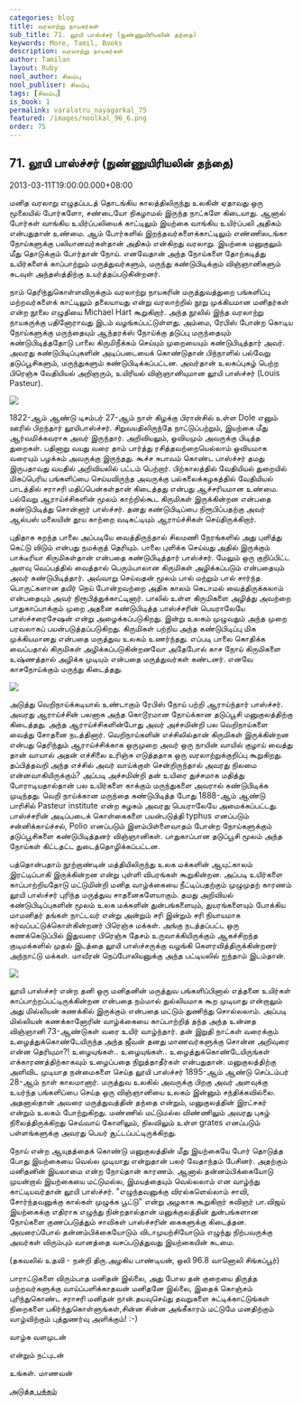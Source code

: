 ```yaml
---
categories: blog
title: வரலாற்று நாயகர்கள்
sub_title: 71. லூயி பாஸ்ச்சர் (நுண்ணுயிரியலின் தந்தை)
keywords: More, Tamil, Books
description: வரலாற்று நாயகர்கள்
author: Tamilan
layout: Ruby
nool_author: சிலம்பு
nool_publiser: சிலம்பு
tags: [சிலம்பு]
is_book: 1
permalink: varalatru_nayagarkal_75
featured: /images/noolkal_96_6.png
order: 75
---
```



## 71. லூயி பாஸ்ச்சர் (நுண்ணுயிரியலின் தந்தை)

2013-03-11T19:00:00.000+08:00

மனித வரலாறு எழுதப்படத் தொடங்கிய காலத்திலிருந்து உலகின் ஏதாவது ஒரு மூலையில் போர்களோ, சண்டையோ நிகழாமல் இருந்த நாட்களே கிடையாது. ஆனால் போர்கள் வாங்கிய உயிர்ப்பலியைக் காட்டிலும் இயற்கை வாங்கிய உயிர்ப்பலி அதிகம் என்பதுதான் உண்மை. ஆம் போர்களில் இறந்தவர்களைக்காட்டிலும் எண்ணிலடங்கா நோய்களுக்கு பலியானவர்கள்தான் அதிகம் என்கிறது வரலாறு. இயற்கை மனுகுலும் மீது தொடுக்கும் போர்தான் நோய். எனவேதான் அந்த நோய்களை தோற்கடித்து உயிர்களைக் காப்பாற்றும் மருத்துவர்களும், மருந்து கண்டுபிடிக்கும் விஞ்ஞானிகளும் கடவுள் அந்தஸ்த்திற்கு உயர்த்தப்படுகின்றனர்.

நாம் தெரிந்துகொள்ளவிருக்கும் வரலாற்று நாயகரின் மருத்துவத்துறை பங்களிப்பு மற்றவர்களைக் காட்டிலும் தலையாயது என்று வரலாற்றில் நூறு முக்கியமான மனிதர்கள் என்ற நூலை எழுதியை Michael Hart கூறுகிறார். அந்த நூலில் இந்த வரலாற்று நாயகருக்கு பதினோராவது இடம் வழங்கப்பட்டுள்ளது. அம்மை, ரேபிஸ் போன்ற கொடிய நோய்களுக்கு மருந்தையும் ஆந்தரக்ஸ் நோய்க்கு தடுப்பு மருந்தையும் கண்டுபிடித்ததோடு பாலை கிருமிநீக்கம் செய்யும் முறையையும் கண்டுபிடித்தார் அவர். அவரது கண்டுபிடிப்புகளின் அடிப்படையைக் கொண்டுதான் பிந்நாளில் பல்வேறு தடுப்பூசிகளும், மருந்துகளும் கண்டுபிடிக்கப்பட்டன. அவர்தான் உலகப்புகழ் பெற்ற பிரெஞ்சு வேதியியல் அறிஞரும், உயிரியல் விஞ்ஞானியுமான லூயி பாஸ்ச்சர் (Louis Pasteur).

![](http://2.bp.blogspot.com/-ed_al2J_J5o/UTw_XLj-kgI/AAAAAAAADWE/iJDzjwCgvTE/s1600/Louis-Pasteur-9434402-1-402.jpg)

1822-ஆம் ஆண்டு டிசம்பர் 27-ஆம் நாள் கிழக்கு பிரான்சில் உள்ள Dole எனும் ஊரில் பிறந்தார் லூயிபாஸ்ச்சர். சிறுவயதிலிருந்தே நாட்டுப்பற்றும், இயற்கை மீது ஆர்வமிக்கவராக அவர் இருந்தார். அறிவியலும், ஓவியமும் அவருக்கு பிடித்த துறைகள். பதினாறு வயது வரை தாம் பார்த்து ரசித்தவற்றையெல்லாம் ஓவியமாக வரையும் பழக்கம் அவருக்கு இருந்தது. கூச்ச சுபாவம் கொண்ட பாஸ்ச்சர் தமது இருபதாவது வயதில் அறிவியலில் பட்டம் பெற்றார். பிற்காலத்தில் வேதியியல் துறையில் மிகப்பெரிய பங்களிப்பை செய்யவிருந்த அவருக்கு பல்கலைக்கழகத்தில் வேதியியல் பாடத்தில் சராசரி மதிப்பென்கள்தான் கிடைத்தது என்பது ஆச்சரியமான உண்மை. பல்வேறு ஆராய்ச்சிகளின் மூலம் காற்றில்கூட கிருமிகள் இருக்கின்றன என்பதை கண்டுபிடித்து சொன்னார் பாஸ்ச்சர். தனது கண்டுபிடிப்பை நிரூபிப்பதற்கு அவர் ஆல்பஸ் மலையின் தூய காற்றை வடிகட்டியும் ஆராய்ச்சிகள் செய்திருக்கிறார்.

புதிதாக கறந்த பாலை அப்படியே வைத்திருந்தால் சிலமணி நேரங்களில் அது புளித்து கெட்டு விடும் என்பது நமக்குத் தெரியும். பாலை புளிக்க செய்வது அதில் இருக்கும் பாக்டீரியா கிருமிகள்தான் என்பதை கண்டுபிடித்தார் பாஸ்ச்சர். மேலும் ஒரு குறிப்பிட்ட அளவு வெப்பத்தில் வைத்தால் பெரும்பாலான கிருமிகள் அழிக்கப்படும் என்பதையும் அவர் கண்டுபிடித்தார். அவ்வாறு செய்வதன் மூலம் பால் மற்றும் பால் சார்ந்த பொருட்களான தயிர் நெய் போன்றவற்றை அதிக காலம் கெடாமல் வைத்திருக்கலாம் என்பதையும் அவர் நிரூபித்துக்காட்டினார். பாலில் உள்ள கிருமிகளை அழித்து அவற்றை பாதுகாப்பாக்கும் முறை அதனை கண்டுபிடித்த பாஸ்ச்சரின் பெயராலேயே பாஸ்ச்சரைசேஷன் என்று அழைக்கப்படுகிறது. இன்று உலகம் முழுவதும் அந்த முறை பரவலாகப் பயன்படுத்தப்படுகிறது. கிருமிகள் பற்றிய அந்த கண்டுபிடிப்பு மிக முக்கியமானது என்பதை மருத்துவ உலகம் உணர்ந்தது. எப்படி பாலை கொதிக்க வைப்பதால் கிருமிகள் அழிக்கப்படுகின்றனவோ அதேபோல் காச நோய் கிருமிகளை உஷ்ணத்தால் அழிக்க முடியும் என்பதை மருத்துவர்கள் கண்டனர். எனவே காசநோய்க்கும் மருந்து கிடைத்தது.

![](http://1.bp.blogspot.com/-gAHMJxxAZdU/UT23Euh8scI/AAAAAAAADWU/18qEkptDF3w/s1600/louis-pasteur.jpg)

அடுத்து வெறிநாய்க்கடியால் உண்டாகும் ரேபிஸ் நோய் பற்றி ஆராய்ந்தார் பாஸ்ச்சர். அவரது ஆராய்ச்சின் பலனாக அந்த கொடூரமான நோய்க்கான தடுப்பூசி மனுகுலத்திற்கு கிடைத்தது. அந்த ஆராய்ச்சிகளின்போது அவர் அச்சமின்றி பல வெறிநாய்களை வைத்து சோதனை நடத்தினார். வெறிநாய்களின் எச்சிலில்தான் கிருமிகள் இருக்கின்றன என்பது தெரிந்தும் ஆராய்ச்சிக்காக ஒருமுறை அவர் ஒரு நாயின் வாயில் குழாய் வைத்து தான் வாயால் அதன் எச்சிலை உரிஞ்சு எடுத்ததாக ஒரு வரலாற்றுக்குறிப்பு கூறுகிறது. தப்பித்தவறி அந்த எச்சில் அவர் வாய்க்குள் சென்றிருந்தால் அவரது நிலமை என்னவாகியிருக்கும்? அப்படி அச்சமின்றி தன் உயிரை துச்சமாக மதித்து போராடியதால்தான் பல உயிர்களை காக்கும் மருந்துகளை அவரால் கண்டுபிடிக்க முடிந்தது. வெறி நாய்க்கான மருந்தை கண்டுபிடித்த போது 1888-ஆம் ஆண்டு பாரிசில் Pasteur institute என்ற கழகம் அவரது பெயராலேயே அமைக்கப்பட்டது. பாஸ்ச்சரின் அடிப்படைக் கொள்கைகளை பயன்படுத்தி typhus எனப்படும் சன்னிக்காய்ச்சல், Polio எனப்படும் இளம்பிள்ளைவாதம் போன்ற நோய்களுக்கும் தடுப்பூசிகளை கண்டுபிடித்தனர் விஞ்ஞானிகள். பாதுகாப்பான தடுப்பூசி மூலம் அந்த நோய்கள் கிட்டதட்ட துடைத்தொழிக்கப்பட்டன.

பத்தொன்பதாம் நூற்றாண்டின் மத்தியிலிருந்து உலக மக்களின் ஆயுட்காலம் இரட்டிப்பாகி இருக்கின்றன என்று புள்ளி விபரங்கள் கூறுகின்றன. அப்படி உயிர்களை காப்பாற்றியதோடு மட்டுமின்றி மனித வாழ்க்கையை நீட்டிப்பதற்கும் முழுமுதற் காரணம் லூயி பாஸ்ச்சர் புரிந்த மருத்துவ சாதனைகளேயாகும். தமது அறிவியல் கண்டுபிடிப்புகளின் மூலம் உலக மக்களின் துன்பங்களையும், துயரங்களையும் போக்கிய மாமனிதர் தங்கள் நாட்டவர் என்று அன்றும் சரி இன்றும் சரி நியாயமாக கர்வப்பட்டுக்கொள்கின்றனர் பிரெஞ்சு மக்கள். அங்கு நடத்தப்பட்ட ஒரு கணக்கெடுப்பில் இதுவரை பிரெஞ்சு தேசம் உருவாக்கியிருக்கும் ஆகச்சிறந்த குடிமக்களில் முதல் இடத்தை லூயி பாஸ்ச்சருக்கு வழங்கி கெளரவித்திருக்கின்றனர் அந்நாட்டு மக்கள். மாவீரன் நெப்போலியனுக்கு அந்த பட்டியலில் ஐந்தாம் இடம்தான்.

![](http://3.bp.blogspot.com/-763-U1ADvh0/UT23LcJUXSI/AAAAAAAADWc/XWLuG646_vo/s1600/images+\(1\).jpg)

லூயி பாஸ்ச்சர் என்ற தனி ஒரு மனிதனின் மருத்துவ பங்களிப்பினால் எத்தனை உயிர்கள் காப்பாற்றப்பட்டிருக்கின்றன என்பதை நம்மால் துல்லியமாக கூற முடியாது என்றாலும் அது மில்லியன் கணக்கில் இருக்கும் என்பதை மட்டும் துணிந்து சொல்லலாம். அப்படி மில்லியன் கணக்கானோரின் வாழ்க்கையை காப்பாற்றித் தந்த அந்த உன்னத விஞ்ஞானி 73-ஆண்டுகள் வரை உயிர் வாழ்ந்தார். தன் இறுதி நாட்கள் வரைக்கும் உழைத்துக்கொண்டேயிருந்த அந்த ஜீவன் தனது மாணவர்களுக்கு சொன்ன அறிவுரை என்ன தெரியுமா?! உழையுங்கள்.. உழையுங்கள்.. உழைத்துக்கொண்டேயிருங்கள் எக்காரணத்திற்காகவும் உழைப்பதை நிறுத்தாதீர்கள் என்பதுதான். மனுகுலத்திற்கு அளிவிட முடியாத நன்மைகளை செய்த லூயி பாஸ்ச்சர் 1895-ஆம் ஆண்டு செப்டம்பர் 28-ஆம் நாள் காலமானார். மருத்துவ உலகில் அவருக்கு பிறகு அவர் அளவுக்கு உயர்ந்த பங்களிப்பை செய்த ஒரு விஞ்ஞானியை உலகம் இன்னும் சந்திக்கவில்லை. அதனால்தான் அவரை மருத்துவத்தின் தந்தை என்றும், மனுகுலத்தின் இரட்சகர் என்றும் உலகம் போற்றுகிறது. மண்ணில் மட்டுமல்ல விண்ணிலும் அவரது புகழ் நிலைத்திருக்கிறது செவ்வாய் கோளிலும், நிலவிலும் உள்ள grates எனப்படும் பள்ளங்களுக்கு அவரது பெயர் சூட்டப்பட்டிருக்கிறது.

நோய் என்ற ஆயுதத்தைக் கொண்டு மனுகுலத்தின் மீது இயற்கையே போர் தொடுத்த போது இயற்கையை வெல்ல முடியாது என்றுதான் பலர் வேதாந்தம் பேசினர். அதற்கும் மனிதனின் இயலாமை என்ற நோய்தான் காரணம். ஆனால் தன்னம்பிக்கையோடு முயன்றால் இயற்கையை மட்டுமல்ல, இமயத்தையும் வெல்லலாம் என வாழ்ந்து காட்டியவர்தான் லூயி பாஸ்ச்சர். "எழுந்தவனுக்கு விரல்களெல்லாம் சாவி, சோர்ந்தவனுக்கு கால்கள் முழுக்க பூட்டு" என்று அழகாக கூறுகிறார் கவிஞர் பா.விஜய் இயற்கைக்கு எதிராக எழுந்து நின்றதால்தான் மனுக்குலத்தின் துன்பங்களான நோய்களை குணப்படுத்தும் சாவிகள் பாஸ்ச்சரின் கைகளுக்கு கிடைத்தன. அவரைப்போல் தன்னம்பிக்கையோடும் விடாமுயற்சியோடும் எழுந்து நிற்பவருக்கு அவர்கள் விரும்பும் வானத்தை வசப்படுத்துவது இயற்கையின் கடமை.

(தகவலில் உதவி - நன்றி திரு.அழகிய பாண்டியன், ஒலி 96.8 வானொலி சிங்கப்பூர்)

பாராட்டுகளை விரும்பாத மனிதன் இல்லை, அது போல தன் குறையை திருத்த மற்றவர்களுக்கு வாய்ப்பளிக்காதவன் மனிதனே இல்லை, இதைக் கொஞ்சம் புரிந்துகொண்ட சராசரி மனிதன் நான்.தயவுசெய்து தவறுகளை சுட்டிக்காட்டுங்கள் நிறைகளை பகிர்ந்துகொள்ளுங்கள்,சின்ன சின்ன அங்கீகாரம் மட்டுமே மனதிற்கும் வாழ்விற்கும் புத்துணர்வு அளிக்கும்! :-)

வாழ்க வளமுடன்

என்றும் நட்புடன்

உங்கள். மாணவன்

[அடுத்த பக்கம்](varalatru_nayagarkal_76)
